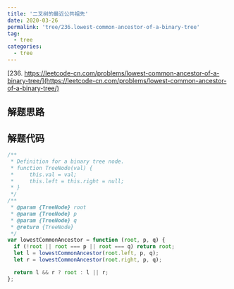 ```yaml
---
title: '二叉树的最近公共祖先'
date: 2020-03-26
permalink: 'tree/236.lowest-common-ancestor-of-a-binary-tree'
tag:
  - tree
categories:
  - tree
---
```


[236. https://leetcode-cn.com/problems/lowest-common-ancestor-of-a-binary-tree/](https://leetcode-cn.com/problems/lowest-common-ancestor-of-a-binary-tree/)

## 解题思路

## 解题代码

```js
/**
 * Definition for a binary tree node.
 * function TreeNode(val) {
 *     this.val = val;
 *     this.left = this.right = null;
 * }
 */
/**
 * @param {TreeNode} root
 * @param {TreeNode} p
 * @param {TreeNode} q
 * @return {TreeNode}
 */
var lowestCommonAncestor = function (root, p, q) {
  if (!root || root === p || root === q) return root;
  let l = lowestCommonAncestor(root.left, p, q);
  let r = lowestCommonAncestor(root.right, p, q);

  return l && r ? root : l || r;
};
```
